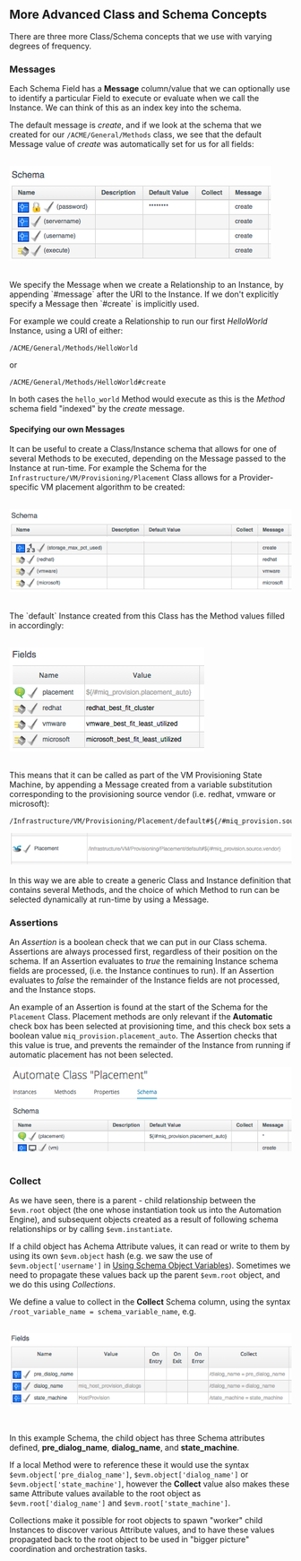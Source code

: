 ## More Advanced Class and Schema Concepts
There are three more Class/Schema concepts that we use with varying degrees of frequency.

### Messages
Each Schema Field has a **Message** column/value that we can optionally use to identify a particular Field to execute or evaluate when we call the Instance. We can think of this as an index key into the schema.

The default message is _create_, and if we look at the schema that we created for our `/ACME/General/Methods` class, we see that the default Message value of _create_ was automatically set for us for all fields:
<br> <br>

![screenshot](images/screenshot3.png)

<br>
We specify the Message when we create a Relationship to an Instance, by appending `#message` after the URI to the Instance. If we don't explicitly specify a Message then `#create` is implicitly used.

For example we could create a Relationship to run our first _HelloWorld_ Instance, using a URI of either:

```
/ACME/General/Methods/HelloWorld
```

or

```
/ACME/General/Methods/HelloWorld#create
```

In both cases the `hello_world` Method would execute as this is the _Method_ schema field "indexed" by the _create_ message.

#### Specifying our own Messages
It can be useful to create a Class/Instance schema that allows for one of several Methods to be executed, depending on the Message passed to the Instance at run-time. For example the Schema for the `Infrastructure/VM/Provisioning/Placement` Class allows for a Provider-specific VM placement algorithm to be created:
<br> <br>

![screenshot](images/screenshot2.png)

<br>
The `default` Instance created from this Class has the Method values filled in accordingly:
<br> <br>

![screenshot](images/screenshot4.png)

<br>
This means that it can be called as part of the VM Provisioning State Machine, by appending a Message created from a variable substitution corresponding to the provisioning source vendor (i.e. redhat, vmware or microsoft):

```
/Infrastructure/VM/Provisioning/Placement/default#${/#miq_provision.source.vendor}
```
![screenshot](images/screenshot5.png)
<br> <br>
In this way we are able to create a generic Class and Instance definition that contains several Methods, and the choice of which Method to run can be selected dynamically at run-time by using a Message.

### Assertions
An _Assertion_ is a boolean check that we can put in our Class schema. Assertions are always processed first, regardless of their position on the schema. If an Assertion evaluates to _true_ the remaining Instance schema fields are processed, (i.e. the Instance continues to run). If an Assertion evaluates to _false_ the remainder of the Instance fields are not processed, and the Instance stops.

An example of an Assertion is found at the start of the Schema for the `Placement` Class. Placement methods are only relevant if the **Automatic** check box has been selected at provisioning time, and this check box sets a boolean value `miq_provision.placement_auto`. The Assertion checks that this value is true, and prevents the remainder of the Instance from running if automatic placement has not been selected.

![screenshot](images/screenshot1.png)
<br><br>

### Collect
As we have seen, there is a parent - child relationship between the `$evm.root` object (the one whose instantiation took us into the Automation Engine), and subsequent objects created as a result of following schema relationships or by calling `$evm.instantiate`.

If a child object has Achema Attribute values, it can read or write to them by using its own `$evm.object` hash (e.g. we saw the use of `$evm.object['username']` in [Using Schema Object Variables](../chapter3/using_schema_object_variables.md)). Sometimes we need to propagate these values back up the parent `$evm.root` object, and we do this using _Collections_.

We define a value to collect in the **Collect** Schema column, using the syntax ```/root_variable_name = schema_variable_name```, e.g.
<br> <br>

![screenshot](images/screenshot6.png)

<br>

In this example Schema, the child object has three Schema attributes defined, **pre\_dialog\_name**, **dialog_name**, and **state_machine**.

If a local Method were to reference these it would use the syntax `$evm.object['pre_dialog_name']`, `$evm.object['dialog_name']` or `$evm.object['state_machine']`, however the **Collect** value also makes these same Attribute values available to the root object as `$evm.root['dialog_name']` and `$evm.root['state_machine']`.

Collections make it possible for root objects to spawn "worker" child Instances to discover various Attribute values, and to have these values propagated back to the root object to be used in "bigger picture" coordination and orchestration tasks.




